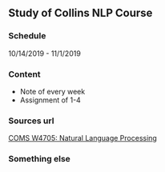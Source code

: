## Study of Collins NLP Course

### Schedule
10/14/2019 - 11/1/2019

### Content
* Note of every week
* Assignment of 1-4

### Sources url
[COMS W4705: Natural Language Processing](http://www.cs.columbia.edu/~mcollins/cs4705-spring2019/)

### Something else
